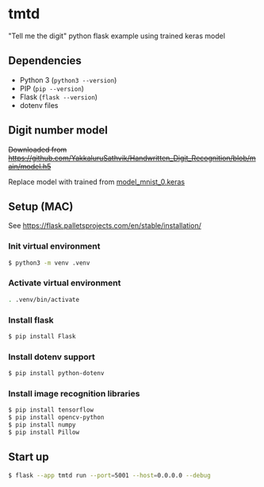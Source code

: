 # tmtd

"Tell me the digit" python flask example using trained keras model

## Dependencies

- Python 3 (`python3 --version`)
- PIP (`pip --version`)
- Flask (`flask --version`)
- dotenv files

## Digit number model

~~Downloaded from https://github.com/YakkaluruSathvik/Handwritten_Digit_Recognition/blob/main/model.h5~~

Replace model with trained from [model_mnist_0.keras](https://huggingface.co/wisetown/cnn-digit-recognizer/tree/main)

## Setup (MAC)

See https://flask.palletsprojects.com/en/stable/installation/

### Init virtual environment

```bash
$ python3 -m venv .venv
```

### Activate virtual environment

```bash
. .venv/bin/activate
```

### Install flask

```bash
$ pip install Flask
```

### Install dotenv support

```bash
$ pip install python-dotenv
```

### Install image recognition libraries

```bash
$ pip install tensorflow
$ pip install opencv-python
$ pip install numpy
$ pip install Pillow
```

## Start up

```bash
$ flask --app tmtd run --port=5001 --host=0.0.0.0 --debug
```
